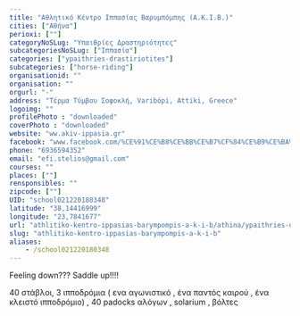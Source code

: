 ```yaml
---
title: "Αθλητικό Κέντρο Ιππασίας Βαρυμπόμπης (Α.Κ.Ι.Β.)"
cities: ["Αθήνα"]
perioxi: [""]
categoryNoSLug: "Υπαιθρίες Δραστηριότητες"
subcategoriesNoSLug: ["Ιππασία"]
categories: ["ypaithries-drastiriotites"]
subcategories: ["horse-riding"]
organisationid: ""
organisation: ""
orgurl: "-"
address: "Τέρμα Τύμβου Σοφοκλή, Varibópi, Attiki, Greece"
logoimg: ""
profilePhoto : "downloaded"
coverPhoto : "downloaded"
website: "ww.akiv-ippasia.gr"
facebook: "www.facebook.com/%CE%91%CE%B8%CE%BB%CE%B7%CF%84%CE%B9%CE%BA%CF%8C-%CE%9A%CE%AD%CE%BD%CF%84%CF%81%CE%BF-%CE%99%CF%80%CF%80%CE%B1%CF%83%CE%AF%CE%B1%CF%82-%CE%92%CE%B1%CF%81%CF%85%CE%BC%CF%80%CF%8C%CE%BC%CF%80%CE%B7%CF%82-%CE%91%CE%9A%CE%99%CE%92-161493967429/"
phone: "6936594352"
email: "efi.stelios@gmail.com"
courses: ""
places: [""]
rensponsibles: ""
zipcode: [""]
UID: "school021220180348"
latitude: "38,14416999"
longitude: "23,7841677"
url: "athlitiko-kentro-ippasias-barympompis-a-k-i-b/athina/ypaithries-drastiriotites/horse-riding"
slug: "athlitiko-kentro-ippasias-barympompis-a-k-i-b"
aliases:
    - /school021220180348
---
```



Feeling down??? Saddle up!!!!

40 στάβλοι, 3 ιπποδρόμια ( ενα αγωνιστικό , ένα παντός καιρού , ένα κλειστό ιπποδρόμιο) , 40 padocks αλόγων , solarium , βόλτες